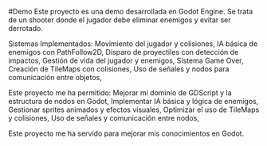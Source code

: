 #Demo
 Este proyecto es una demo desarrollada en Godot Engine. Se trata de un shooter donde el jugador debe eliminar enemigos y evitar ser derrotado.
 
 Sistemas Implementados:
    Movimiento del jugador y colisiones,
    IA básica de enemigos con PathFollow2D,
    Disparo de proyectiles con detección de impactos,
    Gestión de vida del jugador y enemigos,
    Sistema Game Over,
    Creación de TileMaps con colisiones,
    Uso de señales y nodos para comunicación entre objetos,
    
Este proyecto me ha permitido:
    Mejorar mi dominio de GDScript y la estructura de nodos en Godot,
    Implementar IA básica y lógica de enemigos,
    Gestionar sprites animados y efectos visuales,
    Optimizar el uso de TileMaps y colisiones,
    Uso de señales y comunicación entre nodos,

Este proyecto me ha servido para mejorar mis conocimientos en Godot.
    
